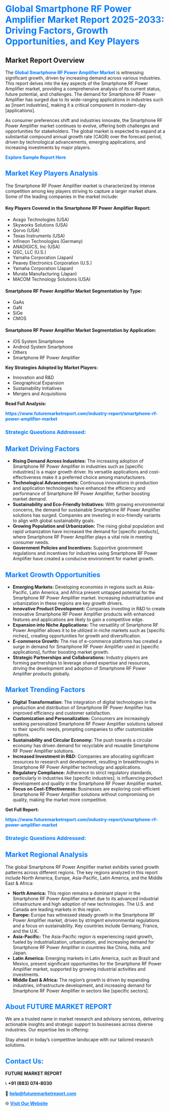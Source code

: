 <h1 style="color: #007BFF;">Global Smartphone RF Power Amplifier Market Report 2025-2033: Driving Factors, Growth Opportunities, and Key Players</h1>

<section id="overview">
<h2>Market Report Overview</h2>
<p>The <a href="https://www.futuremarketreport.com/industry-report/smartphone-rf-power-amplifier-market" style="color: #007BFF; text-decoration: none;"><strong>Global Smartphone RF Power Amplifier Market</strong></a> is witnessing significant growth, driven by increasing demand across various industries. This report delves into the key aspects of the Smartphone RF Power Amplifier market, providing a comprehensive analysis of its current status, future potential, and challenges. The demand for Smartphone RF Power Amplifier has surged due to its wide-ranging applications in industries such as [insert industries], making it a critical component in modern-day [applications].</p>
<p>As consumer preferences shift and industries innovate, the Smartphone RF Power Amplifier market continues to evolve, offering both challenges and opportunities for stakeholders. The global market is expected to expand at a substantial compound annual growth rate (CAGR) over the forecast period, driven by technological advancements, emerging applications, and increasing investments by major players.</p>
</section>

<section id="overview">
<p><a href="https://www.futuremarketreport.com/request-sample/reportId=121807" style="color: #007BFF; text-decoration: none;"><strong>Explore Sample Report Here</strong></a></p>
</section>

<section id="key-players">
<h2 style="color: #007BFF;">Market Key Players Analysis</h2>
<p>The Smartphone RF Power Amplifier market is characterized by intense competition among key players striving to capture a larger market share. Some of the leading companies in the market include:</p>
<h4>Key Players Covered in the Smartphone RF Power Amplifier Report:</h4>
<ul><li>Avago Technologies (USA)</li><li>Skyworks Solutions (USA)</li><li>Qorvo (USA)</li><li>Texas Instruments (USA)</li><li>Infineon Technologies (Germany)</li><li>ANADIGICS, Inc (USA)</li><li>QSC, LLC (U.S.)</li><li>Yamaha Corporation (Japan)</li><li>Peavey Electronics Corporation (U.S.)</li><li>Yamaha Corporation (Japan)</li><li>Murata Manufacturing (Japan)</li><li>MACOM Technology Solutions (USA)</li></ul>
<h4>Smartphone RF Power Amplifier Market Segmentation by Type:</h4>
<ul><li>GaAs</li><li>GaN</li><li>SiGe</li><li>CMOS</li></ul>

<h4>Smartphone RF Power Amplifier Market Segmentation by Application:</h4>
<ul><li>iOS System Smartphone</li><li>Android System Smartphone</li><li>Others</li><li>Smartphone RF Power Amplifier</li></ul>
<p><strong>Key Strategies Adopted by Market Players:</strong></p>
<ul>
<li>Innovation and R&D</li>
<li>Geographical Expansion</li>
<li>Sustainability Initiatives</li>
<li>Mergers and Acquisitions</li>
</ul>
</section>

<section>
<p><strong>Read Full Analysis: </strong></p><a href="https://www.futuremarketreport.com/industry-report/smartphone-rf-power-amplifier-market" style="color: #007BFF; text-decoration: none;"><strong>https://www.futuremarketreport.com/industry-report/smartphone-rf-power-amplifier-market</strong></a>
<h3 style="color: #007BFF;">Strategic Questions Addressed:</h3>
</section>

<section id="driving-factors">
<h2 style="color: #007BFF;">Market Driving Factors</h2>
<ul>
<li><strong>Rising Demand Across Industries:</strong> The increasing adoption of Smartphone RF Power Amplifier in industries such as [specific industries] is a major growth driver. Its versatile applications and cost-effectiveness make it a preferred choice among manufacturers.</li>
<li><strong>Technological Advancements:</strong> Continuous innovations in production and application technologies have enhanced the efficiency and performance of Smartphone RF Power Amplifier, further boosting market demand.</li>
<li><strong>Sustainability and Eco-Friendly Initiatives:</strong> With growing environmental concerns, the demand for sustainable Smartphone RF Power Amplifier solutions has surged. Companies are investing in eco-friendly variants to align with global sustainability goals.</li>
<li><strong>Growing Population and Urbanization:</strong> The rising global population and rapid urbanization have increased the demand for [specific products], where Smartphone RF Power Amplifier plays a vital role in meeting consumer needs.</li>
<li><strong>Government Policies and Incentives:</strong> Supportive government regulations and incentives for industries using Smartphone RF Power Amplifier have created a conducive environment for market growth.</li>
</ul>
</section>

<section id="growth-opportunities">
<h2 style="color: #007BFF;">Market Growth Opportunities</h2>
<ul>
<li><strong>Emerging Markets:</strong> Developing economies in regions such as Asia-Pacific, Latin America, and Africa present untapped potential for the Smartphone RF Power Amplifier market. Increasing industrialization and urbanization in these regions are key growth drivers.</li>
<li><strong>Innovative Product Development:</strong> Companies investing in R&D to create innovative Smartphone RF Power Amplifier products with enhanced features and applications are likely to gain a competitive edge.</li>
<li><strong>Expansion into Niche Applications:</strong> The versatility of Smartphone RF Power Amplifier allows it to be utilized in niche markets such as [specific niches], creating opportunities for growth and diversification.</li>
<li><strong>E-commerce Growth:</strong> The rise of e-commerce platforms has created a surge in demand for Smartphone RF Power Amplifier used in [specific applications], further boosting market growth.</li>
<li><strong>Strategic Partnerships and Collaborations:</strong> Industry players are forming partnerships to leverage shared expertise and resources, driving the development and adoption of Smartphone RF Power Amplifier products globally.</li>
</ul>
</section>

<section id="trending-factors">
<h2 style="color: #007BFF;">Market Trending Factors</h2>
<ul>
<li><strong>Digital Transformation:</strong> The integration of digital technologies in the production and distribution of Smartphone RF Power Amplifier has improved efficiency and customer satisfaction.</li>
<li><strong>Customization and Personalization:</strong> Consumers are increasingly seeking personalized Smartphone RF Power Amplifier solutions tailored to their specific needs, prompting companies to offer customizable options.</li>
<li><strong>Sustainability and Circular Economy:</strong> The push towards a circular economy has driven demand for recyclable and reusable Smartphone RF Power Amplifier solutions.</li>
<li><strong>Increased Investment in R&D:</strong> Companies are allocating significant resources to research and development, resulting in breakthroughs in Smartphone RF Power Amplifier technology and applications.</li>
<li><strong>Regulatory Compliance:</strong> Adherence to strict regulatory standards, particularly in industries like [specific industries], is influencing product development and quality in the Smartphone RF Power Amplifier market.</li>
<li><strong>Focus on Cost-Effectiveness:</strong> Businesses are exploring cost-efficient Smartphone RF Power Amplifier solutions without compromising on quality, making the market more competitive.</li>
</ul>
</section>

<section>
<p><strong>Get Full Report: </strong></p><a href="https://www.futuremarketreport.com/industry-report/smartphone-rf-power-amplifier-market" style="color: #007BFF; text-decoration: none;"><strong>https://www.futuremarketreport.com/industry-report/smartphone-rf-power-amplifier-market</strong></a>
<h3 style="color: #007BFF;">Strategic Questions Addressed:</h3>
</section>


<section id="regional-analysis">
<h2 style="color: #007BFF;">Market Regional Analysis</h2>
<p>The global Smartphone RF Power Amplifier market exhibits varied growth patterns across different regions. The key regions analyzed in this report include North America, Europe, Asia-Pacific, Latin America, and the Middle East & Africa:</p>
<ul>
<li><strong>North America:</strong> This region remains a dominant player in the Smartphone RF Power Amplifier market due to its advanced industrial infrastructure and high adoption of new technologies. The U.S. and Canada are leading markets in this region.</li>
<li><strong>Europe:</strong> Europe has witnessed steady growth in the Smartphone RF Power Amplifier market, driven by stringent environmental regulations and a focus on sustainability. Key countries include Germany, France, and the U.K.</li>
<li><strong>Asia-Pacific:</strong> The Asia-Pacific region is experiencing rapid growth, fueled by industrialization, urbanization, and increasing demand for Smartphone RF Power Amplifier in countries like China, India, and Japan.</li>
<li><strong>Latin America:</strong> Emerging markets in Latin America, such as Brazil and Mexico, present significant opportunities for the Smartphone RF Power Amplifier market, supported by growing industrial activities and investments.</li>
<li><strong>Middle East & Africa:</strong> The region’s growth is driven by expanding industries, infrastructure development, and increasing demand for Smartphone RF Power Amplifier in sectors like [specific sectors].</li>
</ul>
</section>

<footer>
<h2 style="color: #007BFF;">About FUTURE MARKET REPORT</h2>
<p>We are a trusted name in market research and advisory services, delivering actionable insights and strategic support to businesses across diverse industries. Our expertise lies in offering:</p>

<p>Stay ahead in today’s competitive landscape with our tailored research solutions.</p>

<h2 style="color: #007BFF;">Contact Us:</h2>
<p><strong>FUTURE MARKET REPORT</strong></p>
<p>📞 <strong>+91 (883) 074-8030</strong></p>
<p>📧 <strong><a href="mailto:help@futuremarketreport.com" style="color: #007BFF;">help@futuremarketreport.com</a></strong></p>
<p>🌐 <strong><a href="https://www.futuremarketreport.com/" style="color: #007BFF;">Visit Our Website</a></strong></p>
</footer>